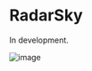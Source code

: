 # RadarSky
In development.


![image](https://github.com/Zebra64/RadarSky/assets/75133897/7817bb67-5763-4cfb-b647-642ac7910c09)
